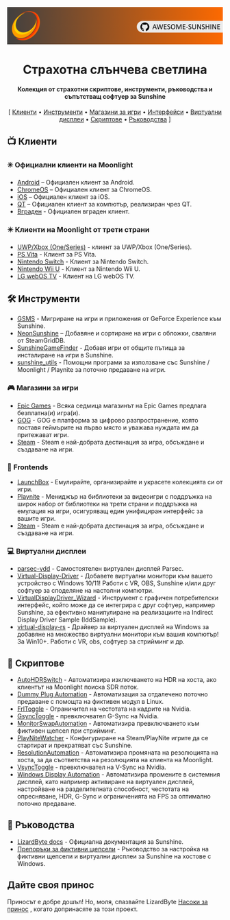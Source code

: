 <!--lint disable awesome-heading awesome-toc double-link-->

<div align="center">
  <img src="/assets/banner.png" />
  <h1 align="center">Страхотна слънчева светлина</h1>
  <h4 align="center">Колекция от страхотни скриптове, инструменти, ръководства и съпътстващ софтуер за Sunshine</h4>
</div>

<div align="center">
[
  <a href="#-clients">Клиенти</a> •
  <a href="#%EF%B8%8F-tools">Инструменти</a> •
  <a href="#-game-stores">Магазини за игри</a> •
  <a href="#-frontends">Интерфейси</a> •
  <a href="#-virtual-displays">Виртуални дисплеи</a> •
  <a href="#-scripts">Скриптове</a> •
  <a href="#-guides">Ръководства</a>
]
</div>

## 📺 Клиенти

### ✳️ Официални клиенти на Moonlight

- [Android](https://github.com/moonlight-stream/moonlight-android) – Официален клиент за Android.
- [ChromeOS](https://github.com/moonlight-stream/moonlight-chrome) – Официален клиент за ChromeOS.
- [iOS](https://github.com/moonlight-stream/moonlight-ios) – Официален клиент за iOS.
- [QT](https://github.com/moonlight-stream/moonlight-qt) – Официален клиент за компютър, реализиран чрез QT.
- [Вграден](https://github.com/moonlight-stream/moonlight-embedded) - Официален вграден клиент.

### ✴️ Клиенти на Moonlight от трети страни

- [UWP/Xbox (One/Series)](https://github.com/TheElixZammuto/moonlight-xbox) - клиент за UWP/Xbox (One/Series).
- [PS Vita](https://github.com/xyzz/vita-moonlight) - Клиент за PS Vita.
- [Nintendo Switch](https://github.com/XITRIX/Moonlight-Switch) - Клиент за Nintendo Switch.
- [Nintendo Wii U](https://github.com/GaryOderNichts/moonlight-wiiu) - Клиент за Nintendo Wii U.
- [LG webOS TV](https://github.com/mariotaku/moonlight-tv) - Клиент на LG webOS TV.

## 🛠️ Инструменти

- [GSMS](https://github.com/LizardByte/GSMS) - Мигриране на игри и приложения от GeForce Experience към Sunshine.
- [NeonSunshine](https://github.com/NeonLightning/NeonSunshine) – Добавяне и сортиране на игри с обложки, сваляни от SteamGridDB.
- [SunshineGameFinder](https://github.com/JMTK/SunshineGameFinder) - Добавя игри от общите пътища за инсталиране на игри в Sunshine.
- [sunshine_utils](https://github.com/designer-living/sunshine_utils) - Помощни програми за използване със Sunshine / Moonlight / Playnite за поточно предаване на игри.

### 🎮 Магазини за игри

- [Epic Games](https://www.epicgames.com) - Всяка седмица магазинът на Epic Games предлага безплатна(и) игра(и).
- [GOG](https://www.gog.com) - GOG е платформа за цифрово разпространение, която поставя геймърите на първо място и уважава нуждата им да притежават игри.
- [Steam](https://store.steampowered.com) - Steam е най-добрата дестинация за игра, обсъждане и създаване на игри.

### 💠 Frontends

- [LaunchBox](https://www.launchbox-app.com/) - Емулирайте, организирайте и украсете колекцията си от игри.
- [Playnite](https://github.com/JosefNemec/Playnite) - Мениджър на библиотеки за видеоигри с поддръжка на широк набор от библиотеки на трети страни и поддръжка на емулация на игри, осигуряващ един унифициран интерфейс за вашите игри.
- [Steam](https://store.steampowered.com) - Steam е най-добрата дестинация за игра, обсъждане и създаване на игри.

### 💻 Виртуални дисплеи

- [parsec-vdd](https://github.com/nomi-san/parsec-vdd) - Самостоятелен виртуален дисплей Parsec.
- [Virtual-Display-Driver](https://github.com/itsmikethetech/Virtual-Display-Driver) - Добавете виртуални монитори към вашето устройство с Windows 10/11! Работи с VR, OBS, Sunshine и/или друг софтуер за споделяне на настолни компютри.
- [VirtualDisplayDriver_Wizard](https://github.com/sofmeright/VirtualDisplayDriver_Wizard) - Инструмент с графичен потребителски интерфейс, който може да се интегрира с друг софтуер, например Sunshine, за ефективно манипулиране на реализациите на Indirect Display Driver Sample (IddSample).
- [virtual-display-rs](https://github.com/MolotovCherry/virtual-display-rs) - Драйвер за виртуален дисплей на Windows за добавяне на множество виртуални монитори към вашия компютър! За Win10+. Работи с VR, obs, софтуер за стрийминг и др.

## 📜 Скриптове

- [AutoHDRSwitch](https://github.com/Nonary/AutoHDRSwitch) - Автоматизира изключването на HDR на хоста, ако клиентът на Moonlight поиска SDR поток.
- [Dummy Plug Automation](https://github.com/XenHat/dummy-plug-automation) - Автоматизация за отдалечено поточно предаване с помощта на фиктивен модул в Linux.
- [FrlToggle](https://github.com/FrogTheFrog/frl-toggle) - Ограничител на честотата на кадрите на Nvidia.
- [GsyncToggle](https://github.com/FrogTheFrog/gsync-toggle) - превключвател G-Sync на Nvidia.
- [MonitorSwapAutomation](https://github.com/Nonary/MonitorSwapAutomation) - Автоматизира превключването към фиктивен щепсел при стрийминг.
- [PlayNiteWatcher](https://github.com/Nonary/PlayNiteWatcher) - Конфигуриране на Steam/PlayNite игрите да се стартират и прекратяват със Sunshine.
- [ResolutionAutomation](https://github.com/Nonary/ResolutionAutomation) - Автоматизира промяната на резолюцията на хоста, за да съответства на резолюцията на клиента на Moonlight.
- [VsyncToggle](https://github.com/xanderfrangos/vsync-toggle) - превключвател на V-Sync на Nvidia.
- [Windows Display Automation](https://github.com/fehbari/sunshine-scripts) - Автоматизира промените в системния дисплей, като например активиране на виртуален дисплей, настройване на разделителната способност, честотата на опресняване, HDR, G-Sync и ограниченията на FPS за оптимално поточно предаване.

## 📓 Ръководства

- [LizardByte docs](https://docs.lizardbyte.dev/projects/sunshine) - Официална документация за Sunshine.
- [Препоръки за фиктивни щепсели](https://github.com/Nonary/documentation/wiki/DummyPlugs) - Ръководство за настройка на фиктивни щепсели и виртуални дисплеи за Sunshine на хостове с Windows.

## Дайте своя принос

Приносът е добре дошъл! Но, моля, спазвайте LizardByte
[Насоки за принос](https://docs.lizardbyte.dev/en/latest/developers/contributing.html)
, когато допринасяте за този проект.
